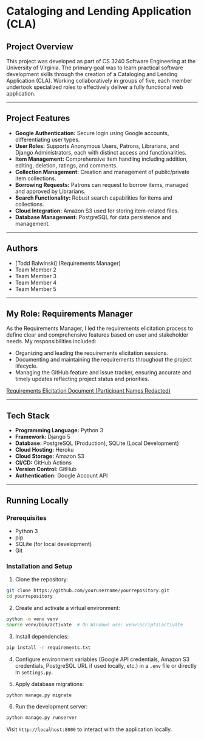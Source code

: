 # Cataloging and Lending Application (CLA)

## Project Overview
This project was developed as part of CS 3240 Software Engineering at the University of Virginia. The primary goal was to learn practical software development skills through the creation of a Cataloging and Lending Application (CLA). Working collaboratively in groups of five, each member undertook specialized roles to effectively deliver a fully functional web application.

---

## Project Features
- **Google Authentication:** Secure login using Google accounts, differentiating user types.
- **User Roles:** Supports Anonymous Users, Patrons, Librarians, and Django Administrators, each with distinct access and functionalities.
- **Item Management:** Comprehensive item handling including addition, editing, deletion, ratings, and comments.
- **Collection Management:** Creation and management of public/private item collections.
- **Borrowing Requests:** Patrons can request to borrow items, managed and approved by Librarians.
- **Search Functionality:** Robust search capabilities for items and collections.
- **Cloud Integration:** Amazon S3 used for storing item-related files.
- **Database Management:** PostgreSQL for data persistence and management.

---

## Authors
- [Todd Balwinski] (Requirements Manager)
- Team Member 2
- Team Member 3
- Team Member 4
- Team Member 5

---

## My Role: Requirements Manager
As the Requirements Manager, I led the requirements elicitation process to define clear and comprehensive features based on user and stakeholder needs. My responsibilities included:
- Organizing and leading the requirements elicitation sessions.
- Documenting and maintaining the requirements throughout the project lifecycle.
- Managing the GitHub feature and issue tracker, ensuring accurate and timely updates reflecting project status and priorities.

[Requirements Elicitation Document (Participant Names Redacted)](https://github.com/user-attachments/files/20263394/Requirements.Elicitation.Document.Participant.Names.Redacted.pdf)

---

## Tech Stack
- **Programming Language:** Python 3
- **Framework:** Django 5
- **Database:** PostgreSQL (Production), SQLite (Local Development)
- **Cloud Hosting:** Heroku
- **Cloud Storage:** Amazon S3
- **CI/CD:** GitHub Actions
- **Version Control:** GitHub
- **Authentication:** Google Account API

---

## Running Locally

### Prerequisites
- Python 3
- pip
- SQLite (for local development)
- Git

### Installation and Setup
1. Clone the repository:
```bash
git clone https://github.com/yourusername/yourrepository.git
cd yourrepository
```

2. Create and activate a virtual environment:
```bash
python -m venv venv
source venv/bin/activate  # On Windows use: venv\Scripts\activate
```

3. Install dependencies:
```bash
pip install -r requirements.txt
```

4. Configure environment variables (Google API credentials, Amazon S3 credentials, PostgreSQL URL if used locally, etc.) in a `.env` file or directly in `settings.py`.

5. Apply database migrations:
```bash
python manage.py migrate
```

6. Run the development server:
```bash
python manage.py runserver
```

Visit `http://localhost:8000` to interact with the application locally.
